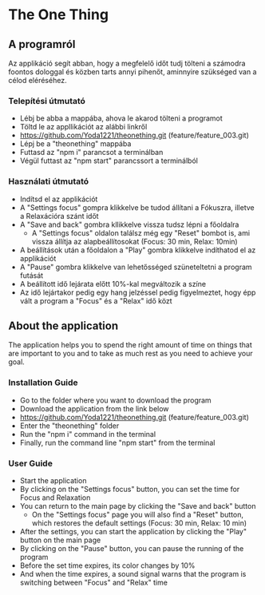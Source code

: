 # The One Thing

## A programról
Az applikáció segít abban, hogy a megfelelő időt tudj tölteni a számodra foontos dologgal és közben tarts annyi pihenőt, aminnyire szükséged van a célod eléréséhez.

### Telepítési útmutató
- Lébj be abba a mappába, ahova le akarod tölteni a programot
- Töltd le az appllikációt az alábbi linkről
- https://github.com/Yoda1221/theonething.git (feature/feature_003.git)
- Lépj be a "theonething" mappába
- Futtasd az "npm i" parancsot a terminálban
- Végül futtast az "npm start" parancssort a terminálból

### Használati útmutató
- Indítsd el az applikációt
- A "Settings focus" gompra klikkelve be tudod állítani a Fókuszra, illetve a Relaxációra szánt időt
- A "Save and back" gombra kllikkelve vissza tudsz lépni a főoldalra
    - A "Settings focus" oldalon találsz még egy "Reset" bombot is, ami vissza állítja az alapbeállítosokat (Focus: 30 min, Relax: 10min)
- A beállítások után a főoldalon a "Play" gombra klikkelve indíthatod el az applikációt
- A "Pause" gombra klikkelve van lehetősséged szüneteltetni a program futását
- A beállított idő lejárata előtt 10%-kal megváltozik a színe
- Az idő lejártakor pedig egy hang jelzéssel pedig figyelmeztet, hogy épp vált a program a "Focus" és a "Relax" idő közt

## About the application
The application helps you to spend the right amount of time on things that are important to you and to take as much rest as you need to achieve your goal.

### Installation Guide
- Go to the folder where you want to download the program
- Download the application from the link below
- https://github.com/Yoda1221/theonething.git (feature/feature_003.git)
- Enter the "theonething" folder
- Run the "npm i" command in the terminal
- Finally, run the command line "npm start" from the terminal

### User Guide
- Start the application
- By clicking on the "Settings focus" button, you can set the time for Focus and Relaxation
- You can return to the main page by clicking the "Save and back" button
     - On the "Settings focus" page you will also find a "Reset" button, which restores the default settings (Focus: 30 min, Relax: 10 min)
- After the settings, you can start the application by clicking the "Play" button on the main page
- By clicking on the "Pause" button, you can pause the running of the program
- Before the set time expires, its color changes by 10%
- And when the time expires, a sound signal warns that the program is switching between "Focus" and "Relax" time
